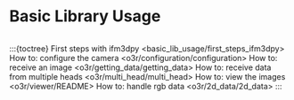 # Basic Library Usage
```{include} ../news/news_release.md
``` 
:::{toctree}
First steps with ifm3dpy <basic_lib_usage/first_steps_ifm3dpy>
How to: configure the camera <o3r/configuration/configuration>
How to: receive an image <o3r/getting_data/getting_data>
How to: receive data from multiple heads <o3r/multi_head/multi_head>
How to: view the images <o3r/viewer/README>
How to: handle rgb data <o3r/2d_data/2d_data>
:::